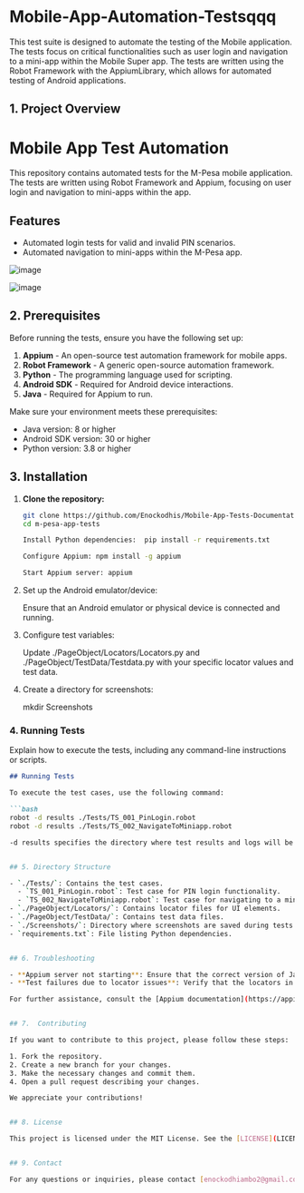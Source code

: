 # Mobile-App-Automation-Testsqqq
This test suite is designed to automate the testing of the Mobile application. The tests focus on critical functionalities such as user login and navigation to a mini-app within the Mobile Super app. The tests are written using the Robot Framework with the AppiumLibrary, which allows for automated testing of Android applications.

## 1. Project Overview
# Mobile App Test Automation

This repository contains automated tests for the M-Pesa mobile application. The tests are written using Robot Framework and Appium, focusing on user login and navigation to mini-apps within the app.

## Features
- Automated login tests for valid and invalid PIN scenarios.
- Automated navigation to mini-apps within the M-Pesa app.


![image](https://github.com/user-attachments/assets/40fa56b7-01d3-4f5b-8dd6-3d99ffa8d2db)

![image](https://github.com/user-attachments/assets/0cd7767b-ff31-4886-8e11-afbc76042096)

## 2. Prerequisites

Before running the tests, ensure you have the following set up:

1. **Appium** - An open-source test automation framework for mobile apps.
2. **Robot Framework** - A generic open-source automation framework.
3. **Python** - The programming language used for scripting.
4. **Android SDK** - Required for Android device interactions.
5. **Java** - Required for Appium to run.

Make sure your environment meets these prerequisites:
- Java version: 8 or higher
- Android SDK version: 30 or higher
- Python version: 3.8 or higher
## 3. Installation

1. **Clone the repository:**

   ```bash
   git clone https://github.com/Enockodhis/Mobile-App-Tests-Documentation
   cd m-pesa-app-tests
   
   Install Python dependencies:  pip install -r requirements.txt
   
   Configure Appium: npm install -g appium

   Start Appium server: appium

2. Set up the Android emulator/device:

    Ensure that an Android emulator or physical device is connected and running.

3. Configure test variables:

    Update ./PageObject/Locators/Locators.py and ./PageObject/TestData/Testdata.py with your specific locator values and test data.

4. Create a directory for screenshots:

    mkdir Screenshots


### **4. Running Tests**

Explain how to execute the tests, including any command-line instructions or scripts.

```markdown
## Running Tests

To execute the test cases, use the following command:

```bash
robot -d results ./Tests/TS_001_PinLogin.robot
robot -d results ./Tests/TS_002_NavigateToMiniapp.robot

-d results specifies the directory where test results and logs will be stored.


## 5. Directory Structure

- `./Tests/`: Contains the test cases.
  - `TS_001_PinLogin.robot`: Test case for PIN login functionality.
  - `TS_002_NavigateToMiniapp.robot`: Test case for navigating to a mini-app.
- `./PageObject/Locators/`: Contains locator files for UI elements.
- `./PageObject/TestData/`: Contains test data files.
- `./Screenshots/`: Directory where screenshots are saved during tests.
- `requirements.txt`: File listing Python dependencies.


## 6. Troubleshooting

- **Appium server not starting**: Ensure that the correct version of Java is installed and that the environment variables are set properly.
- **Test failures due to locator issues**: Verify that the locators in `Locators.py` match the elements in the app.

For further assistance, consult the [Appium documentation](https://appium.io/docs/en/about-appium/intro/) or [Robot Framework documentation](https://robotframework.org/).


## 7.  Contributing

If you want to contribute to this project, please follow these steps:

1. Fork the repository.
2. Create a new branch for your changes.
3. Make the necessary changes and commit them.
4. Open a pull request describing your changes.

We appreciate your contributions!


## 8. License

This project is licensed under the MIT License. See the [LICENSE](LICENSE) file for details.


## 9. Contact

For any questions or inquiries, please contact [enockodhiambo2@gmail.com].





   
